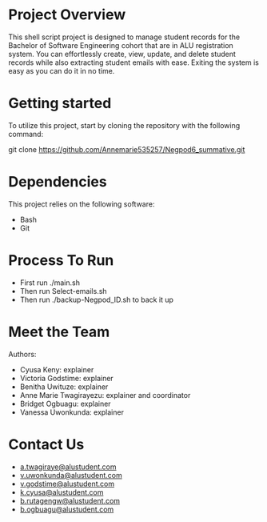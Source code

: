 
# Project Overview

This shell script project is designed to manage student records for the Bachelor of Software Engineering cohort that are in ALU registration system. You can effortlessly create, view, update, and delete student records while also extracting student emails with ease. Exiting the system is easy as you can do it in no time.

# Getting started
To utilize this project, start by cloning the repository with the following command:

git clone https://github.com/Annemarie535257/Negpod6_summative.git

# Dependencies

This project relies on the following software:
- Bash
- Git

# Process To Run
- First run ./main.sh
- Then run Select-emails.sh
- Then run ./backup-Negpod_ID.sh to back it up
# Meet the Team

Authors:
- Cyusa Keny: explainer
- Victoria Godstime: explainer
- Benitha Uwituze: explainer
- Anne Marie Twagirayezu: explainer and coordinator
- Bridget Ogbuagu: explainer
- Vanessa Uwonkunda: explainer


# Contact Us

- a.twagiraye@alustudent.com
- v.uwonkunda@alustudent.com
- v.godstime@alustudent.com
- k.cyusa@alustudent.com
- b.rutagengw@alustudent.com
- b.ogbuagu@alustudent.com


